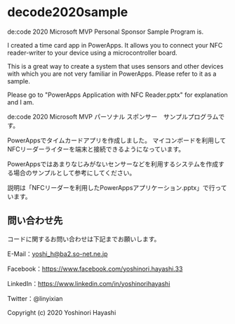 # decode2020sample

de:code 2020 Microsoft MVP Personal Sponsor Sample Program is.

I created a time card app in PowerApps.
It allows you to connect your NFC reader-writer to your device using a microcontroller board.

This is a great way to create a system that uses sensors and other devices with which you are not very familiar in PowerApps. Please refer to it as a sample.

Please go to "PowerApps Application with NFC Reader.pptx" for explanation and I am.



de:code 2020 Microsoft MVP パーソナル スポンサー　サンプルプログラムです。

PowerAppsでタイムカードアプリを作成しました。
マイコンボードを利用してNFCリーダーライターを端末と接続できるようになっています。

PowerAppsではあまりなじみがないセンサーなどを利用するシステムを作成する場合のサンプルとして参考にしてください。

説明は「NFCリーダーを利用したPowerAppsアプリケーション.pptx」で行っています。

## 問い合わせ先

コードに関するお問い合わせは下記までお願いします。

E-Mail：yoshi_h@ba2.so-net.ne.jp

Facebook：https://www.facebook.com/yoshinori.hayashi.33

LinkedIn：https://www.linkedin.com/in/yoshinorihayashi

Twitter：@linyixian

Copyright (c) 2020 Yoshinori Hayashi
